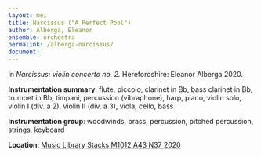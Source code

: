 ```yaml
---
layout: mei
title: Narcissus ("A Perfect Pool")
author: Alberga, Eleanor
ensemble: orchestra
permalink: /alberga-narcissus/
document: 
---
```


In *Narcissus: violin concerto no. 2.* Herefordshire: Eleanor Alberga 2020.

**Instrumentation summary**: flute, piccolo, clarinet in Bb, bass clarinet in Bb, trumpet in Bb, timpani, percussion (vibraphone), harp, piano, violin solo, violin I (div. a 2), violin II (div. a 3), viola, cello, bass 

**Instrumentation group**: woodwinds, brass, percussion, pitched percussion, strings, keyboard

**Location**: <a href="https://tufts.primo.exlibrisgroup.com/permalink/01TUN_INST/1kc9gia/alma991018616969203851" target="_blank">Music Library Stacks M1012.A43 N37 2020</a>